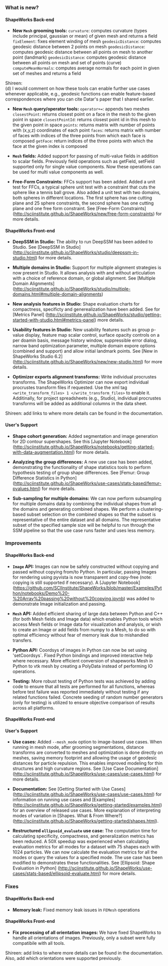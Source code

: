 ### What is new?

#### ShapeWorks Back-end

* **New `Mesh` grooming tools:** 
    `curvature`: computes curvature (types include principal, gaussian or mean) of given mesh and returns a field
    `fixElement`: fixes element winding of mesh
    `geodesicDistance`: computes geodesic distance between 2 points on mesh
    `geodesicDistance`: computes geodesic distance between all points on mesh to another point (landmark)
    `geodesicDistance`: computes geodesic distance between all points on mesh and set of points (curve)
    `computeMeanNormals`: computes average normals for each point in given set of meshes and returns a field

Shireen:     
    (d) I would comment on how these tools can enable further use cases whenever applicable, e.g., geodesic functions can enable feature-based correspondences where you can cite Datar's paper that I shared earlier.   

* **New `Mesh` query/operator tools:**
    `operator+=`: appends two meshes
    `closestPoint`: returns closest point on a face in the mesh to the given point in space
    `closestPointId`: returns closest point id in this mesh to the given point in space
    `points`: returns matrix with number of points with (x,y,z) coordinates of each point
    `faces`: returns matrix with number of faces with indices of the three points from which each face is composed
    `getFace`: return indices of the three points with which the face at the given index is composed

* **`Mesh` fields:** Added support for passing of multi-value fields in addition to scalar fields. Previously field operations such as getField, setField supported only for single value components. Now these operations can be used for multi value components as well.

* **Free-Form Constraints:** FFCs support has been added. Added a unit test for FFCs, a typical sphere unit test with a constraint that cuts the sphere like a tennis ball grove. Also added a unit test with two domains, both spheres in different locations. The first sphere has one cutting plane and 25 sphere constraints, the second sphere has one cutting plane and one free form constraint. See [Free-Form Constraints] (http://sciinstitute.github.io/ShapeWorks/new/free-form-constraints) for more details.

#### ShapeWorks Front-end

* **DeepSSM in Studio:** The ability to run DeepSSM has been added to Studio. See [DeepSSM in Studio] (http://sciinstitute.github.io/ShapeWorks/studio/deepssm-in-studio.html) for more details.

* **Multiple domains in Studio:** Support for multiple alignment strategies is now present in Studio. It allows analysis with and without articulation with a choice of reference domain, or global alignment. See [Multiple Domain Alignments] (http://sciinstitute.github.io/ShapeWorks/studio/multiple-domains.html#multiple-domain-alignments)

* **New analysis features in Studio:** Shape evaluation charts for compactness, specificty and generealization have been added. See for [Metrics Panel] (http://sciinstitute.github.io/ShapeWorks/studio/getting-started-with-studio.html#metrics-panel) more details.

* **Usability features in Studio:** New usability features such as group p-value display, feature map scalar control, surface opacity controls on a per doamin basis, message history window, suppressible error dialog, narrow band optimization parameter, multiple domain expore options (combined and support) and allow initial landmark points. See [New in ShapeWorks Studio 6.2] (http://sciinstitute.github.io/ShapeWorks/new/new-studio.html) for more details.

* **Optimizer exports alignment transforms:** Write individual procrustes transforms. The ShapeWorks Optimizer can now export individual procrustes transform files if requested. Use the xml tag `<write_transform_files> 1 </write_transform_files>` to enable it. Additinally, for project spreadsheets (e.g., Studio), individual procrustes transforms will be added as additional columns in the data sheet.   

Shireen: add links to where more details can be found in the documentation. 

#### User's Support

* **Shape cohort generation:** Added segmentation and image generation for 2D contour supershapes. See this [Jupyter Notebook] (http://sciinstitute.github.io/ShapeWorks/notebooks/getting-started-with-data-augmentation.html) for more details.

* **Analyzing the group differences:** A new use case has been added, demonstrating the functionality of shape statistics tools to perform hypothesis testing of group shape differences. See [Femur: Group Difference Statistics in Python] (http://sciinstitute.github.io/ShapeWorks/use-cases/stats-based/femur-pvalues.html) for more details.   

* **Sub-sampling for multiple domains:** We can now perform subsampling for multiple domains data by combining the individual shapes from all the domains and generating combined shapes. We perform a clustering-based subset selection on the combined shapes so that the subset is representative of the entire dataset and all domains. The representative subset of the specified sample size will be helpful to run through the SSM pipeline so that the use case runs faster and uses less memory.

### Improvements

#### ShapeWorks Back-end
* **`Image` API:** Images can now be safely constructed without copying and passed without copying from/to Python. In particular, passing Images for rendering using pyvista is now transparent and copy-free (note: copying is still supported if necessary). A [Jupyter Notebook] (https://github.com/SCIInstitute/ShapeWorks/blob/master/Examples/Python/notebooks/Demo%20-%20Array%20passing%20without%20copying.ipynb) was added to demonstrate Image initialization and passing.

* **`Mesh` API:** Added efficient sharing of large data between Python and C++ (for both Mesh fields and Image data) which enables Python tools which access Mesh fields or Image data for visualization and analysis, or wish to create an Image or add fields from numpy to a Mesh, to do so with optimal efficiency without fear of memory leak due to mishandled transfers.

* **Python API:** Coordsys of images in Python can now be set using 'setCoordsys`. Fixed Python bindings and improved interactive help where necessary. More efficient conversion of shapeworks Mesh in Python to vtk mesh by creating a PolyData instead of performing IO operations.

* **Testing:** More robust testing of Python tests was achieved by adding code to ensure that all tests are performed for all functions, whereas before test failure was reported immediately without testing if any related functions failed. Concrete seeding of random number generators (only for testing) is utilized to ensure objective comparison of results across all platforms.

#### ShapeWorks Front-end

#### User's Support

* **Use cases:** Added `--mesh_mode` option to image-based use cases. When running in mesh mode, after grooming segmentations, distance transforms are converted to meshes and optimization is done directly on meshes, saving memory footprint and allowing the usage of geodesic distances for particle repulsion. This enables improved modeling for thin structures and high curvature regions. See [Use Case Documentation] (http://sciinstitute.github.io/ShapeWorks/use-cases/use-cases.html) for more details.

* **Documentation:** See [Getting Started with Use Cases] (http://sciinstitute.github.io/ShapeWorks/use-cases/use-cases.html) for information on running use cases and [Examples] (http://sciinstitute.github.io/ShapeWorks/getting-started/examples.html) for an overview of released use cases. More explanation of interpreting modes of variation in [Shapes. What & From Where?] (http://sciinstitute.github.io/ShapeWorks/getting-started/shapes.html).

* **Restructured `ellipsoid_evaluate` use case:** The computation time for calculating specificity, compactness, and generalization metrics has been reduced. A 50X speedup was experienced when calculating evaluation metrics for all modes for a dataset with 75 shapes each with 1024 particles. We can now calculate the evaluation metrics for all the modes or query the values for a specified mode. The use case has been modified to demonstrates these functionalities. See [Ellipsoid: Shape Evaluation in Python] (http://sciinstitute.github.io/ShapeWorks/use-cases/stats-based/ellipsoid-evaluate.html) for more details.

### Fixes

#### ShapeWorks Back-end

* **Memory leak:** Fixed memory leak issues in `FEMesh` operations

#### ShapeWorks Front-end

* **Fix processing of all orientation images:** We have fixed ShapeWorks to handle all orientations of images. Previously, only a subset were fully compatibile with all tools.

Shireen: add links to where more details can be found in the documentation. Also, add which orientations were supported previously.
